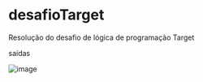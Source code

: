 # desafioTarget
Resolução do desafio de lógica de programação Target

saídas

![image](https://github.com/jupradoai/desafioTarget/assets/116569763/0cb5158b-4cc5-45e5-8f97-651c93af6957)
